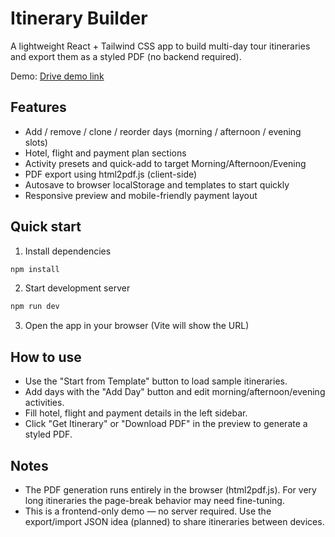 # Itinerary Builder

A lightweight React + Tailwind CSS app to build multi-day tour itineraries and export them as a styled PDF (no backend required).

Demo: [Drive demo link](https://drive.google.com/file/d/1mXwpeuk0HmvXVF3joDfzUmoIykkswIzS/view?usp=sharing)

## Features
- Add / remove / clone / reorder days (morning / afternoon / evening slots)
- Hotel, flight and payment plan sections
- Activity presets and quick-add to target Morning/Afternoon/Evening
- PDF export using html2pdf.js (client-side)
- Autosave to browser localStorage and templates to start quickly
- Responsive preview and mobile-friendly payment layout

## Quick start
1. Install dependencies

```bash
npm install
```

2. Start development server

```bash
npm run dev
```

3. Open the app in your browser (Vite will show the URL)

## How to use
- Use the "Start from Template" button to load sample itineraries.
- Add days with the "Add Day" button and edit morning/afternoon/evening activities.
- Fill hotel, flight and payment details in the left sidebar.
- Click "Get Itinerary" or "Download PDF" in the preview to generate a styled PDF.

## Notes
- The PDF generation runs entirely in the browser (html2pdf.js). For very long itineraries the page-break behavior may need fine-tuning.
- This is a frontend-only demo — no server required. Use the export/import JSON idea (planned) to share itineraries between devices.
